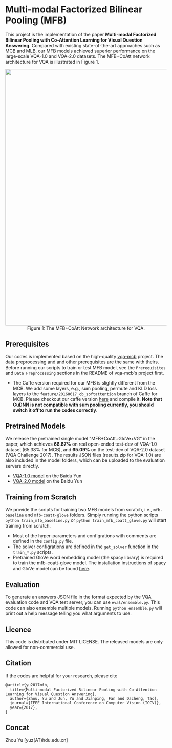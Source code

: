 # Multi-modal Factorized Bilinear Pooling (MFB)

This project is the implementation of the paper **Multi-modal Factorized Bilinear Pooling with Co-Attention Learning for Visual Question Answering**. Compared with existing state-of-the-art approaches such as MCB and MLB, our MFB models achieved superior performance on the large-scale VQA-1.0 and VQA-2.0 datasets. The MFB+CoAtt network architecture for VQA is illustrated in Figure 1. 

<div align=center>
<img src="http://camalab.hdu.edu.cn/people/zhou_yu/code/MFB-github.png" width="800">
</div>

<div align=center>
Figure 1: The MFB+CoAtt Network architecture for VQA.
</div> 

## Prerequisites

Our codes is implemented based on the high-quality [vqa-mcb](https://github.com/akirafukui/vqa-mcb) project. The data preprocessing and and other prerequisites are the same with theirs. Before running our scripts to train or test MFB model, see the `Prerequisites` and `Data Preprocessing` sections in the README of vqa-mcb's project first. 

- The Caffe version required for our MFB is slightly different from the MCB. We add some layers, e.g., sum pooling, permute and KLD loss layers to the `feature/20160617_cb_softattention` branch of Caffe for MCB. Please checkout our caffe version [here](https://github.com/yuzcccc/caffe) and compile it. **Note that CuDNN is not compatible with sum pooling currently, you should switch it off to run the codes correctly**.

## Pretrained Models

We release the pretrained single model "MFB+CoAtt+GloVe+VG" in the paper, which achieves **66.87%** on real open-ended test-dev of VQA-1.0 dataset (65.38% for MCB), and **65.09%** on the test-dev of VQA-2.0 dataset (VQA Challenge 2017). The results JSON files (results.zip for VQA-1.0) are also included in the model folders, which can be uploaded to the evaluation servers directly.
- [VQA-1.0 model](http://pan.baidu.com/s/1o8LURge) on the Baidu Yun
- [VQA-2.0 model](http://pan.baidu.com/s/1pLjtkSV) on the Baidu Yun

## Training from Scratch

We provide the scripts for training two MFB models from scratch, i.e., `mfb-baseline` and `mfb-coatt-glove` folders. Simply running the python scripts `python train_mfb_baseline.py` or `python train_mfb_coatt_glove.py` will start training from scratch. 

- Most of the hyper-parameters and configrations with comments are defined in the `config.py` file. 
- The solver configrations are defined in the `get_solver` function in the `train_*.py` scripts. 
- Pretrained GloVe word embedding model (the spacy library) is required to train the mfb-coatt-glove model. The installation instructions of spacy and GloVe model can be found [here](https://github.com/akirafukui/vqa-mcb/tree/master/train).

## Evaluation

To generate an answers JSON file in the format expected by the VQA evaluation code and VQA test server, you can use `eval/ensemble.py`. This code can also ensemble multiple models. Running `python ensemble.py` will print out a help message telling you what arguments to use.

## Licence

This code is distributed under MIT LICENSE. The released models are only allowed for non-commercial use.

## Citation

If the codes are helpful for your research, please cite

```
@article{yu2017mfb,
  title={Multi-modal Factorized Bilinear Pooling with Co-Attention Learning for Visual Question Answering},
  author={Zhou, Yu and Jun, Yu and Jianping, Fan and Dacheng, Tao},
  journal={IEEE International Conference on Computer Vision (ICCV)},
  year={2017},
}
```

## Concat

Zhou Yu  [yuz(AT)hdu.edu.cn]
